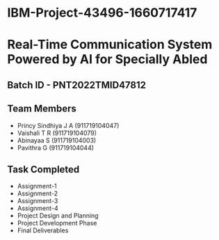 # IBM-Project-43496-1660717417

# Real-Time Communication System Powered by AI for Specially Abled

## Batch ID - PNT2022TMID47812

## Team Members

 - Princy Sindhiya J A  (911719104047)
 - Vaishali T R (911719104079)
 - Abinayaa S (911719104003)
 - Pavithra G (911719104044)
 
## Task Completed

 - Assignment-1
 - Assignment-2
 - Assignment-3
 - Assignment-4
 - Project Design and Planning 
 - Project Development Phase
 - Final Deliverables
 
